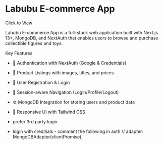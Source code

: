 # Labubu E-commerce App 

Click to [View](https://ordering-app-sepia.vercel.app/)

Labubu E-commerce App is a full-stack web application built with Next.js 13+, MongoDB, and NextAuth that enables users to browse and purchase collectible figures and toys.

Key Features
* 🔐 Authentication with NextAuth (Google & Credentials)

* 🛒 Product Listings with images, titles, and prices

* 🧾 User Registration & Login

* 👤 Session-aware Navigation (Login/Profile/Logout)

* ⚙️ MongoDB Integration for storing users and product data

* 💅 Responsive UI with Tailwind CSS

* prefer 3rd party login 
* login with creditials - comment the following in auth // adapter: MongoDBAdapter(clientPromise),


